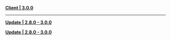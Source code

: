 **[Client | 3.0.0](https://autopatchhk.yuanshen.com/client_app/download/pc_zip/20220815143807_dyIghvy1b5fjfzHU/GenshinImpact_3.0.0.zip)**

---

**[Update | 2.8.0 - 3.0.0](https://autopatchhk.yuanshen.com/client_app/update/hk4e_global/10/game_2.8.0_3.0.0_hdiff_5eW7vzqQBEwmrVCi.zip)**

**[Update | 2.8.0 - 3.0.0](https://autopatchhk.yuanshen.com/client_app/update/hk4e_global/10/game_2.7.0_3.0.0_hdiff_b1u9GtgJhTUPryIL.zip)**
